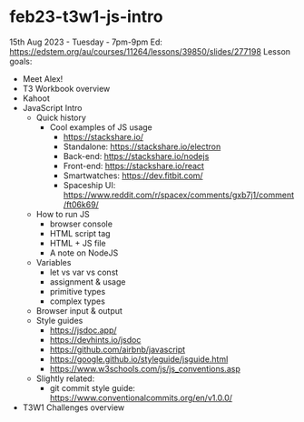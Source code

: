 # feb23-t3w1-js-intro


15th Aug 2023 - Tuesday - 7pm-9pm
Ed: https://edstem.org/au/courses/11264/lessons/39850/slides/277198
Lesson goals:
- Meet Alex!
- T3 Workbook overview
- Kahoot
- JavaScript Intro
	- Quick history
		- Cool examples of JS usage
			- https://stackshare.io/
			- Standalone: https://stackshare.io/electron
			- Back-end: https://stackshare.io/nodejs
			- Front-end: https://stackshare.io/react 
			- Smartwatches: https://dev.fitbit.com/
			- Spaceship UI: https://www.reddit.com/r/spacex/comments/gxb7j1/comment/ft06k69/ 
	- How to run JS 
		- browser console
		- HTML script tag
		- HTML + JS file
		- A note on NodeJS
	- Variables
		- let vs var vs const 
		- assignment & usage 
		- primitive types
		- complex types 
	- Browser input & output
	- Style guides 
		- https://jsdoc.app/
		- https://devhints.io/jsdoc 
		- https://github.com/airbnb/javascript 
		- https://google.github.io/styleguide/jsguide.html
		- https://www.w3schools.com/js/js_conventions.asp 
	- Slightly related:
		- git commit style guide: https://www.conventionalcommits.org/en/v1.0.0/ 
- T3W1 Challenges overview 